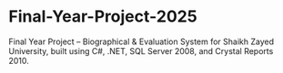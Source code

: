# Final-Year-Project-2025
Final Year Project – Biographical &amp; Evaluation System for Shaikh Zayed University, built using C#, .NET, SQL Server 2008, and Crystal Reports 2010.
